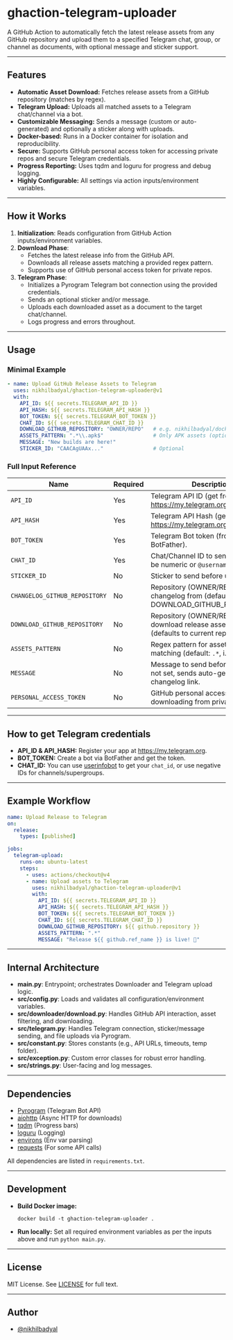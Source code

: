 # ghaction-telegram-uploader

A GitHub Action to automatically fetch the latest release assets from any GitHub repository and upload them to a specified Telegram chat, group, or channel as documents, with optional message and sticker support.

---

## Features

- **Automatic Asset Download:** Fetches release assets from a GitHub repository (matches by regex).
- **Telegram Upload:** Uploads all matched assets to a Telegram chat/channel via a bot.
- **Customizable Messaging:** Sends a message (custom or auto-generated) and optionally a sticker along with uploads.
- **Docker-based:** Runs in a Docker container for isolation and reproducibility.
- **Secure:** Supports GitHub personal access token for accessing private repos and secure Telegram credentials.
- **Progress Reporting:** Uses tqdm and loguru for progress and debug logging.
- **Highly Configurable:** All settings via action inputs/environment variables.

---

## How it Works

1. **Initialization**: Reads configuration from GitHub Action inputs/environment variables.
2. **Download Phase**:
   - Fetches the latest release info from the GitHub API.
   - Downloads all release assets matching a provided regex pattern.
   - Supports use of GitHub personal access token for private repos.
3. **Telegram Phase**:
   - Initializes a Pyrogram Telegram bot connection using the provided credentials.
   - Sends an optional sticker and/or message.
   - Uploads each downloaded asset as a document to the target chat/channel.
   - Logs progress and errors throughout.

---

## Usage

### Minimal Example

```yaml
- name: Upload GitHub Release Assets to Telegram
  uses: nikhilbadyal/ghaction-telegram-uploader@v1
  with:
    API_ID: ${{ secrets.TELEGRAM_API_ID }}
    API_HASH: ${{ secrets.TELEGRAM_API_HASH }}
    BOT_TOKEN: ${{ secrets.TELEGRAM_BOT_TOKEN }}
    CHAT_ID: ${{ secrets.TELEGRAM_CHAT_ID }}
    DOWNLOAD_GITHUB_REPOSITORY: "OWNER/REPO"   # e.g. nikhilbadyal/docker-py-revanced
    ASSETS_PATTERN: ".*\\.apk$"                # Only APK assets (optional, default: all)
    MESSAGE: "New builds are here!"
    STICKER_ID: "CAACAgUAAx..."                # Optional
```

### Full Input Reference

| Name                        | Required | Description                                                                                       |
|-----------------------------|----------|---------------------------------------------------------------------------------------------------|
| `API_ID`                    | Yes      | Telegram API ID (get from https://my.telegram.org).                                               |
| `API_HASH`                  | Yes      | Telegram API Hash (get from https://my.telegram.org).                                             |
| `BOT_TOKEN`                 | Yes      | Telegram Bot token (from BotFather).                                                              |
| `CHAT_ID`                   | Yes      | Chat/Channel ID to send files to (can be numeric or `@username`).                                 |
| `STICKER_ID`                | No       | Sticker to send before uploads.                                                                   |
| `CHANGELOG_GITHUB_REPOSITORY` | No     | Repository (OWNER/REPO) to fetch changelog from (defaults to DOWNLOAD_GITHUB_REPOSITORY).         |
| `DOWNLOAD_GITHUB_REPOSITORY` | No      | Repository (OWNER/REPO) to download release assets from (defaults to current repo).               |
| `ASSETS_PATTERN`            | No       | Regex pattern for asset name matching (default: `.*`, i.e., all assets).                          |
| `MESSAGE`                   | No       | Message to send before uploads. If not set, sends auto-generated changelog link.                  |
| `PERSONAL_ACCESS_TOKEN`     | No       | GitHub personal access token (for downloading from private repos).                                |

---

## How to get Telegram credentials

- **API_ID & API_HASH:** Register your app at https://my.telegram.org.
- **BOT_TOKEN:** Create a bot via BotFather and get the token.
- **CHAT_ID:** You can use [userinfobot](https://t.me/userinfobot) to get your `chat_id`, or use negative IDs for channels/supergroups.

---

## Example Workflow

```yaml
name: Upload Release to Telegram
on:
  release:
    types: [published]

jobs:
  telegram-upload:
    runs-on: ubuntu-latest
    steps:
      - uses: actions/checkout@v4
      - name: Upload assets to Telegram
        uses: nikhilbadyal/ghaction-telegram-uploader@v1
        with:
          API_ID: ${{ secrets.TELEGRAM_API_ID }}
          API_HASH: ${{ secrets.TELEGRAM_API_HASH }}
          BOT_TOKEN: ${{ secrets.TELEGRAM_BOT_TOKEN }}
          CHAT_ID: ${{ secrets.TELEGRAM_CHAT_ID }}
          DOWNLOAD_GITHUB_REPOSITORY: ${{ github.repository }}
          ASSETS_PATTERN: ".*"
          MESSAGE: "Release ${{ github.ref_name }} is live! 🚀"
```

---

## Internal Architecture

- **main.py**: Entrypoint; orchestrates Downloader and Telegram upload logic.
- **src/config.py**: Loads and validates all configuration/environment variables.
- **src/downloader/download.py**: Handles GitHub API interaction, asset filtering, and downloading.
- **src/telegram.py**: Handles Telegram connection, sticker/message sending, and file uploads via Pyrogram.
- **src/constant.py**: Stores constants (e.g., API URLs, timeouts, temp folder).
- **src/exception.py**: Custom error classes for robust error handling.
- **src/strings.py**: User-facing and log messages.

---

## Dependencies

- [Pyrogram](https://docs.pyrogram.org/) (Telegram Bot API)
- [aiohttp](https://docs.aiohttp.org/) (Async HTTP for downloads)
- [tqdm](https://tqdm.github.io/) (Progress bars)
- [loguru](https://github.com/Delgan/loguru) (Logging)
- [environs](https://github.com/sloria/environs) (Env var parsing)
- [requests](https://docs.python-requests.org/) (For some API calls)

All dependencies are listed in `requirements.txt`.

---

## Development

- **Build Docker image:**
  ```
  docker build -t ghaction-telegram-uploader .
  ```
- **Run locally:**
  Set all required environment variables as per the inputs above and run `python main.py`.

---

## License

MIT License. See [LICENSE](LICENSE) for full text.

---

## Author

- [@nikhilbadyal](https://github.com/nikhilbadyal)
